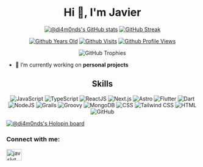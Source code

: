 <h1 align="center">Hi 👋, I'm Javier</h1>

<div align="center">
  
  [![@di4m0nds's GitHub stats](https://github-readme-stats.vercel.app/api?username=di4m0nds&count_private=true&show_icons=true&theme=radical)](https://github.com/di4m0nds/github-readme-stats)
  [![GitHub Streak](https://github-readme-streak-stats.herokuapp.com/?user=di4m0nds&theme=radical)](https://git.io/streak-stats)
  
</div>

<div align="center" markdown="1">
  
  [![Github Years Old](https://badges.pufler.dev/years/di4m0nds?style=flat-square&logo=github&logoWidth=20&logoColor=white&labelColor=555555&color=blue&label=Years%20Old%20%20.&cacheSeconds=4600)](https://github.com/di4m0nds)
  [![Github Visits](https://badges.pufler.dev/visits/di4m0nds/di4m0nds?style=flat-square&logo=github&logoWidth=20&logoColor=white&labelColor=555555&color=blue&label=Visitors%20%20%20%20.&cacheSeconds=30)](https://github.com/di4m0nds)
  [![Github Profile Views](https://komarev.com/ghpvc/?username=di4m0nds&label=Profile%20views&color=blue&style=flat-square) ](https://github.com/di4m0nds)

</div>

<div align="center" markdown="1">
  
  ![GitHub Trophies](https://github-profile-trophy.vercel.app/?username=di4m0nds&theme=dracula&column=4&margin-w=15&margin-h=10&no-bg=false&no-frame=false)    
  <!-- ![Most used Langs](https://github-readme-stats.vercel.app/api/top-langs/?username=di4m0nds&theme=dracula&layout=compact&count_private=true&langs_count=10&card_width=446&icon_color=2ca5e0&hide_border=false&border_color=2ca5e0&disable_animations=false&locale=en) -->  

</div>


- 🔭 I’m currently working on **personal projects**

<div align="center" markdown="1">
  
  ## Skills
    
  ![JavaScript](https://img.shields.io/badge/Javascript-blue?logo=javascript)
  ![TypeScript](https://img.shields.io/badge/-TypeScript-007ACC?logo=typescript&logoColor=white)
  ![ReactJS](https://img.shields.io/badge/-ReactJS-61DAFB?logo=react&logoColor=white)
  ![Next.js](https://img.shields.io/badge/-Next.js-000000?logo=next.js&logoColor=white)
  ![Astro](https://img.shields.io/badge/-Astro-005577?logo=astro&logoColor=white) 
  ![Flutter](https://img.shields.io/badge/-Flutter-02569B?logo=flutter&logoColor=white)
  ![Dart](https://img.shields.io/badge/-Dart-0175C2?logo=dart&logoColor=white)
  ![NodeJS](https://img.shields.io/badge/-NodeJS-339933?logo=node.js&logoColor=white) 
  ![Grails](https://img.shields.io/badge/-Grails-3E434A?logo=grails&logoColor=white)
  ![Groovy](https://img.shields.io/badge/-Groovy-4298B8?logo=apache-groovy&logoColor=white)
  ![MongoDB](https://img.shields.io/badge/-MongoDB-47A248?logo=mongodb&logoColor=white)
  ![CSS](https://img.shields.io/badge/-CSS-1572B6?logo=css3&logoColor=white)
  ![Tailwind CSS](https://img.shields.io/badge/-Tailwind_CSS-38B2AC?logo=tailwind-css&logoColor=white) 
  ![HTML](https://img.shields.io/badge/-HTML-E34F26?logo=html5&logoColor=white)
  ![GitHub](https://img.shields.io/badge/-GitHub-181717?logo=github&logoColor=white)

</div>

[![@di4m0nds's Holopin board](https://holopin.io/api/user/board?user=di4m0nds)](https://holopin.io/@di4m0nds)

<h3 align="left">Connect with me:</h3>
<p align="left">
<a href="https://twitter.com/javslvt" target="blank"><img align="center" src="https://raw.githubusercontent.com/rahuldkjain/github-profile-readme-generator/master/src/images/icons/Social/twitter.svg" alt="javslvt" height="30" width="40" /></a>
</p>
